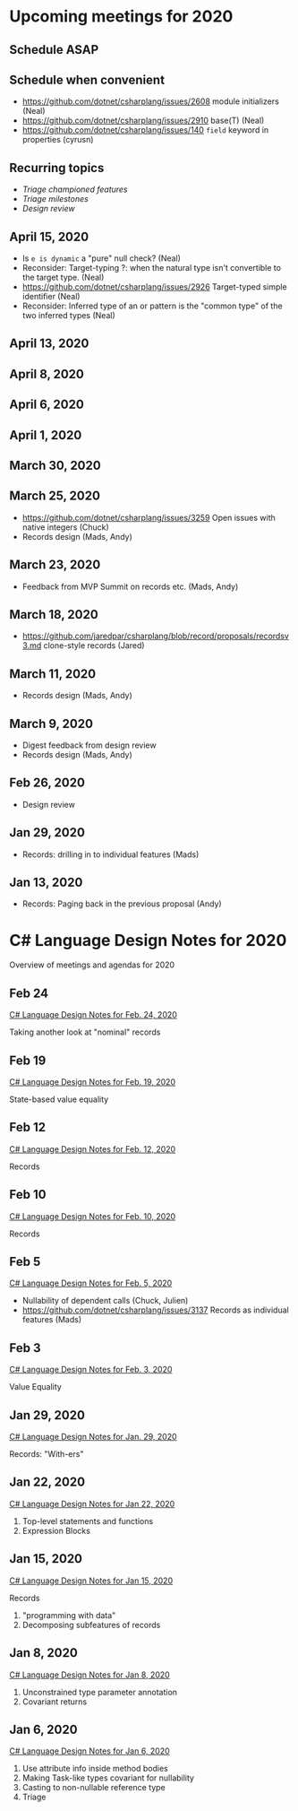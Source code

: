 ﻿# Upcoming meetings for 2020

## Schedule ASAP

## Schedule when convenient

- https://github.com/dotnet/csharplang/issues/2608 module initializers (Neal)
- https://github.com/dotnet/csharplang/issues/2910 base(T) (Neal)
- https://github.com/dotnet/csharplang/issues/140 `field` keyword in properties (cyrusn)

## Recurring topics

- *Triage championed features*
- *Triage milestones*
- *Design review*

## April 15, 2020

- Is `e is dynamic` a "pure" null check? (Neal)
- Reconsider: Target-typing ?: when the natural type isn't convertible to the target type. (Neal)
- https://github.com/dotnet/csharplang/issues/2926 Target-typed simple identifier (Neal)
- Reconsider: Inferred type of an or pattern is the "common type" of the two inferred types (Neal)

## April 13, 2020

## April 8, 2020

## April 6, 2020

## April 1, 2020

## March 30, 2020

## March 25, 2020

- https://github.com/dotnet/csharplang/issues/3259 Open issues with native integers (Chuck)
- Records design (Mads, Andy)

## March 23, 2020

- Feedback from MVP Summit on records etc. (Mads, Andy)

## March 18, 2020

- https://github.com/jaredpar/csharplang/blob/record/proposals/recordsv3.md clone-style records (Jared)

## March 11, 2020

- Records design (Mads, Andy)

## March 9, 2020

- Digest feedback from design review
- Records design (Mads, Andy)

## Feb 26, 2020

- Design review

## Jan 29, 2020

- Records: drilling in to individual features (Mads)

## Jan 13, 2020

- Records: Paging back in the previous proposal (Andy)

# C# Language Design Notes for 2020

Overview of meetings and agendas for 2020

## Feb 24

[C# Language Design Notes for Feb. 24, 2020](LDM-2020-02-24.md)

Taking another look at "nominal" records

## Feb 19

[C# Language Design Notes for Feb. 19, 2020](LDM-2020-02-19.md)

State-based value equality

## Feb 12

[C# Language Design Notes for Feb. 12, 2020](LDM-2020-02-12.md)

Records

## Feb 10

[C# Language Design Notes for Feb. 10, 2020](LDM-2020-02-10.md)

Records

## Feb 5

[C# Language Design Notes for Feb. 5, 2020](LDM-2020-02-05.md)

- Nullability of dependent calls (Chuck, Julien)
- https://github.com/dotnet/csharplang/issues/3137 Records as individual features (Mads)

## Feb 3

[C# Language Design Notes for Feb. 3, 2020](LDM-2020-02-03.md)

Value Equality

## Jan 29, 2020

[C# Language Design Notes for Jan. 29, 2020](LDM-2020-01-29.md)

Records: "With-ers"

## Jan 22, 2020

[C# Language Design Notes for Jan 22, 2020](LDM-2020-01-22.md)

1. Top-level statements and functions
2. Expression Blocks

## Jan 15, 2020

[C# Language Design Notes for Jan 15, 2020](LDM-2020-01-15.md)

Records

1. "programming with data"
1. Decomposing subfeatures of records

## Jan 8, 2020

[C# Language Design Notes for Jan 8, 2020](LDM-2020-01-08.md)

1. Unconstrained type parameter annotation
2. Covariant returns

## Jan 6, 2020

[C# Language Design Notes for Jan 6, 2020](LDM-2020-01-06.md)

1. Use attribute info inside method bodies
1. Making Task-like types covariant for nullability
1. Casting to non-nullable reference type
1. Triage
